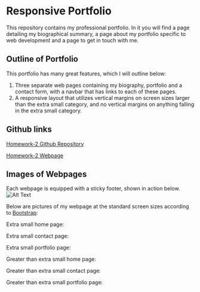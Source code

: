 # Responsive Portfolio
This repository contains my professional portfolio. In it you will find a page detailing my biographical summary, a page about my portfolio specific to web development and a page to get in touch with me.

## Outline of Portfolio
This portfolio has many great features, which I will outline below:
1. Three separate web pages containing my biography, portfolio and a contact form, with a navbar that has links to each of these pages.
2. A responsive layout that utilizes vertical margins on screen sizes larger than the extra small category, and no vertical margins on anything falling in the extra small category.

## Github links

[Homework-2 Github Repository](https://github.com/sean-marten/sean-marten-portfolio)

[Homework-2 Webpage](https://sean-marten.github.io/sean-marten-portfolio/src/index.html)

## Images of Webpages

Each webpage is equipped with a sticky footer, shown in action below. 
![Alt Text](https://media.giphy.com/media/lnsc5eQvRLpEZFEgwp/giphy.gif)

Below are pictures of my webpage at the standard screen sizes according to [Bootstrap](https://getbootstrap.com/docs/4.0/layout/grid/):

Extra small home page:

Extra small contact page:

Extra small portfolio page:

Greater than extra small home page:

Greater than extra small contact page:

Greater than extra small portfolio page:
